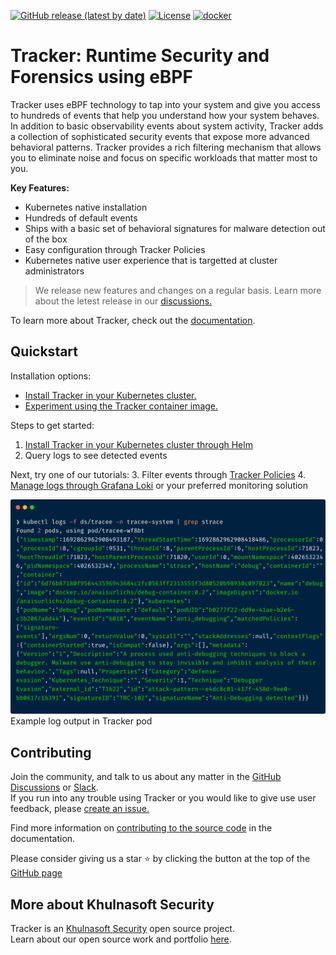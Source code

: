 [![GitHub release (latest by date)](https://img.shields.io/github/v/release/khulnasoft-lab/tracker)](https://github.com/khulnasoft-lab/tracker/releases)
[![License](https://img.shields.io/github/license/khulnasoft-lab/tracker)](https://github.com/khulnasoft-lab/tracker/blob/main/LICENSE)
[![docker](https://badgen.net/docker/pulls/khulnasoft/tracker)](https://hub.docker.com/r/khulnasoft/tracker)

# Tracker: Runtime Security and Forensics using eBPF

Tracker uses eBPF technology to tap into your system and give you access to hundreds of events that help you understand how your system behaves.
In addition to basic observability events about system activity, Tracker adds a collection of sophisticated security events that expose more advanced behavioral patterns. 
Tracker provides a rich filtering mechanism that allows you to eliminate noise and focus on specific workloads that matter most to you.

**Key Features:**
* Kubernetes native installation
* Hundreds of default events
* Ships with a basic set of behavioral signatures for malware detection out of the box 
* Easy configuration through Tracker Policies 
* Kubernetes native user experience that is targetted at cluster administrators

> We release new features and changes on a regular basis. Learn more about the letest release in our [discussions.](https://github.com/khulnasoft-lab/tracker/discussions)

To learn more about Tracker, check out the [documentation](https://khulnasoft-lab.github.io/tracker/latest/docs/overview/). 

## Quickstart

Installation options:
* [Install Tracker in your Kubernetes cluster.](https://khulnasoft-lab.github.io/tracker/latest/getting-started/kubernetes-quickstart)
* [Experiment using the Tracker container image.](https://khulnasoft-lab.github.io/tracker/latest/getting-started/docker-quickstart)

Steps to get started:
1. [Install Tracker in your Kubernetes cluster through Helm](https://khulnasoft-lab.github.io/tracker/latest/getting-started/kubernetes-quickstart/)
2. Query logs to see detected events

Next, try one of our tutorials:
3. Filter events through [Tracker Policies](https://khulnasoft-lab.github.io/tracker/latest/tutorials/k8s-policies/) 
4. [Manage logs through Grafana Loki](https://khulnasoft-lab.github.io/tracker/latest/tutorials/promtail/) or your preferred monitoring solution

![Example log output in Tracker pod](./docs/images/log-example.png)
Example log output in Tracker pod
## Contributing
  
Join the community, and talk to us about any matter in the [GitHub Discussions](https://github.com/khulnasoft-lab/tracker/discussions) or [Slack](https://slack.khulnasoft.com).  
If you run into any trouble using Tracker or you would like to give use user feedback, please [create an issue.](https://github.com/khulnasoft-lab/tracker/issues)

Find more information on [contributing to the source code](https://khulnasoft-lab.github.io/tracker/latest/contributing/overview/) in the documentation.

Please consider giving us a star ⭐️
by clicking the button at the top of the [GitHub page](https://github.com/khulnasoft-lab/tracker/)

## More about Khulnasoft Security

Tracker is an [Khulnasoft Security](https://khulnasoft.com) open source project.  
Learn about our open source work and portfolio [here](https://www.khulnasoft.com/products/open-source-projects/).
